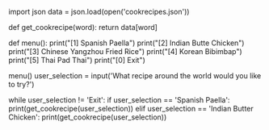 
import json
data = json.load(open('cookrecipes.json'))

def get_cookrecipe(word):
    return data[word]

def menu():
    print("[1] Spanish Paella")
    print("[2] Indian Butte Chicken")
    print("[3] Chinese Yangzhou Fried Rice")
    print("[4] Korean Bibimbap")
    print("[5] Thai Pad Thai")
    print("[0] Exit")

menu()
user_selection = input('What recipe around the world would you like to try?')

while user_selection != 'Exit':
    if user_selection == 'Spanish Paella':
        print(get_cookrecipe(user_selection))
    elif user_selection == 'Indian Butter Chicken':
        print(get_cookrecipe(user_selection))
